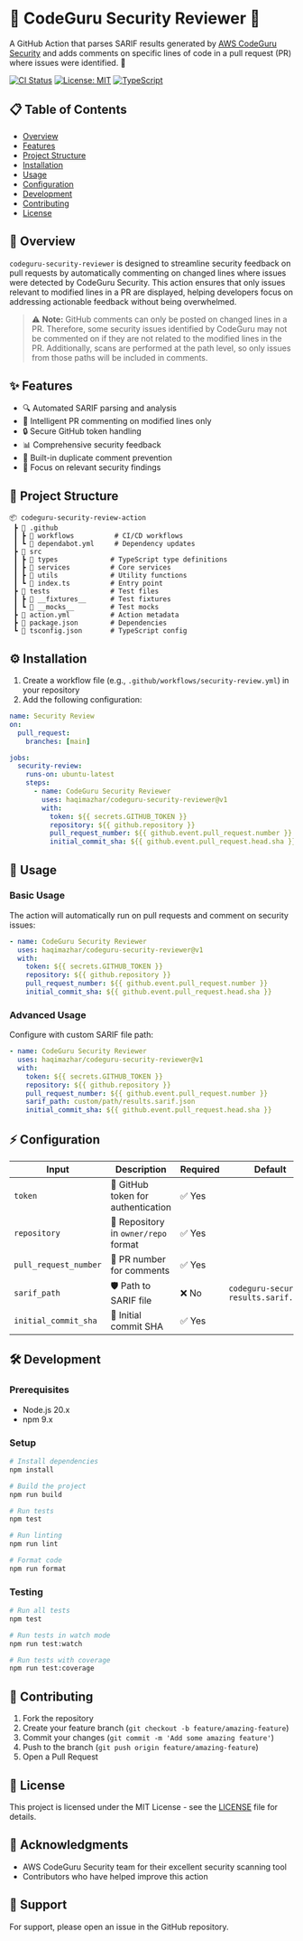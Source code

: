 # 🚨 CodeGuru Security Reviewer 🚨

A GitHub Action that parses SARIF results generated by
[AWS CodeGuru Security](https://github.com/aws-actions/codeguru-security) and
adds comments on specific lines of code in a pull request (PR) where issues were
identified. 🎯

[![CI Status](https://github.com/haqimazhar/codeguru-security-reviewer/workflows/build-test/badge.svg)](https://github.com/haqimazhar/codeguru-security-reviewer/actions)
[![License: MIT](https://img.shields.io/badge/License-MIT-yellow.svg)](https://opensource.org/licenses/MIT)
[![TypeScript](https://img.shields.io/badge/%3C%2F%3E-TypeScript-blue.svg)](https://www.typescriptlang.org/)

## 📋 Table of Contents

- [Overview](#-overview)
- [Features](#-features)
- [Project Structure](#-project-structure)
- [Installation](#-installation)
- [Usage](#-usage)
- [Configuration](#-configuration)
- [Development](#-development)
- [Contributing](#-contributing)
- [License](#-license)

## 🚀 Overview

`codeguru-security-reviewer` is designed to streamline security feedback on pull
requests by automatically commenting on changed lines where issues were detected
by CodeGuru Security. This action ensures that only issues relevant to modified
lines in a PR are displayed, helping developers focus on addressing actionable
feedback without being overwhelmed.

> ⚠️ **Note:** GitHub comments can only be posted on changed lines in a PR.
> Therefore, some security issues identified by CodeGuru may not be commented on
> if they are not related to the modified lines in the PR. Additionally, scans
> are performed at the path level, so only issues from those paths will be
> included in comments.

## ✨ Features

- 🔍 Automated SARIF parsing and analysis
- 💬 Intelligent PR commenting on modified lines only
- 🔒 Secure GitHub token handling
- 📊 Comprehensive security feedback
- 🚦 Built-in duplicate comment prevention
- 🎯 Focus on relevant security findings

## 📁 Project Structure

```
📦 codeguru-security-review-action
 ┣ 📂 .github
 ┃ ┣ 📂 workflows          # CI/CD workflows
 ┃ ┗ 📜 dependabot.yml     # Dependency updates
 ┣ 📂 src
 ┃ ┣ 📂 types             # TypeScript type definitions
 ┃ ┣ 📂 services          # Core services
 ┃ ┣ 📂 utils             # Utility functions
 ┃ ┗ 📜 index.ts          # Entry point
 ┣ 📂 tests               # Test files
 ┃ ┣ 📂 __fixtures__      # Test fixtures
 ┃ ┗ 📂 __mocks__         # Test mocks
 ┣ 📜 action.yml          # Action metadata
 ┣ 📜 package.json        # Dependencies
 ┗ 📜 tsconfig.json       # TypeScript config
```

## ⚙️ Installation

1. Create a workflow file (e.g., `.github/workflows/security-review.yml`) in
   your repository
2. Add the following configuration:

```yaml
name: Security Review
on:
  pull_request:
    branches: [main]

jobs:
  security-review:
    runs-on: ubuntu-latest
    steps:
      - name: CodeGuru Security Reviewer
        uses: haqimazhar/codeguru-security-reviewer@v1
        with:
          token: ${{ secrets.GITHUB_TOKEN }}
          repository: ${{ github.repository }}
          pull_request_number: ${{ github.event.pull_request.number }}
          initial_commit_sha: ${{ github.event.pull_request.head.sha }}
```

## 📝 Usage

### Basic Usage

The action will automatically run on pull requests and comment on security
issues:

```yaml
- name: CodeGuru Security Reviewer
  uses: haqimazhar/codeguru-security-reviewer@v1
  with:
    token: ${{ secrets.GITHUB_TOKEN }}
    repository: ${{ github.repository }}
    pull_request_number: ${{ github.event.pull_request.number }}
    initial_commit_sha: ${{ github.event.pull_request.head.sha }}
```

### Advanced Usage

Configure with custom SARIF file path:

```yaml
- name: CodeGuru Security Reviewer
  uses: haqimazhar/codeguru-security-reviewer@v1
  with:
    token: ${{ secrets.GITHUB_TOKEN }}
    repository: ${{ github.repository }}
    pull_request_number: ${{ github.event.pull_request.number }}
    sarif_path: custom/path/results.sarif.json
    initial_commit_sha: ${{ github.event.pull_request.head.sha }}
```

## ⚡ Configuration

| Input                 | Description                          | Required | Default                                |
| --------------------- | ------------------------------------ | -------- | -------------------------------------- |
| `token`               | 🔑 GitHub token for authentication   | ✅ Yes   |                                        |
| `repository`          | 📂 Repository in `owner/repo` format | ✅ Yes   |                                        |
| `pull_request_number` | 📝 PR number for comments            | ✅ Yes   |                                        |
| `sarif_path`          | 🛡️ Path to SARIF file                | ❌ No    | `codeguru-security-results.sarif.json` |
| `initial_commit_sha`  | 🧩 Initial commit SHA                | ✅ Yes   |                                        |

## 🛠️ Development

### Prerequisites

- Node.js 20.x
- npm 9.x

### Setup

```bash
# Install dependencies
npm install

# Build the project
npm run build

# Run tests
npm test

# Run linting
npm run lint

# Format code
npm run format
```

### Testing

```bash
# Run all tests
npm test

# Run tests in watch mode
npm run test:watch

# Run tests with coverage
npm run test:coverage
```

## 🤝 Contributing

1. Fork the repository
2. Create your feature branch (`git checkout -b feature/amazing-feature`)
3. Commit your changes (`git commit -m 'Add some amazing feature'`)
4. Push to the branch (`git push origin feature/amazing-feature`)
5. Open a Pull Request

## 📄 License

This project is licensed under the MIT License - see the [LICENSE](LICENSE) file
for details.

## 🙏 Acknowledgments

- AWS CodeGuru Security team for their excellent security scanning tool
- Contributors who have helped improve this action

## 📮 Support

For support, please open an issue in the GitHub repository.
